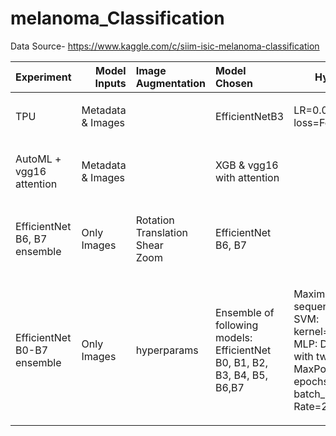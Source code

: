 # melanoma_Classification
Data Source- https://www.kaggle.com/c/siim-isic-melanoma-classification


| Experiment | Model Inputs | Image Augmentation |Model Chosen | Hyperparameters |LB Score |
| :---:         |       ---: | :---       | :---         |     :---:      |          ---: |
|  <p align="left">TPU</p>   |   <p align="left">Metadata & Images</p> | | <p align="left">EfficientNetB3</p> | <p align="left">LR=0.0001<br>loss=Focal Loss</p> |  0.8856  |
|  <p align="left">AutoML + vgg16 attention</p>   |  <p align="left">Metadata & Images</p> | | <p align="left">XGB & vgg16 with attention</p> |
|  <p align="left">EfficientNet B6, B7 ensemble</p> | <p align="left">Only Images</p> | <p align="left">Rotation<br>Translation<br>Shear<br>Zoom</p> | <p align="left">EfficientNet B6, B7</p> |hyperparams| 0.9337 |
|  <p align="left">EfficientNet B0-B7 ensemble   |  <p align="left">Only Images</p> | hyperparams|  <p align="left">Ensemble of following models:  EfficientNet B0, B1, B2, B3, B4, B5, B6,B7</p> |  <p align="left">Maximum character sequence considered=512 SVM: kernel='rbf',gamma='auto', MLP: Dense and Sigmoid with two Conv1D & MaxPool layers, Number of epochs = 5, batch_size=16,Learning Rate=2e-6</p> | 0.9330 |
